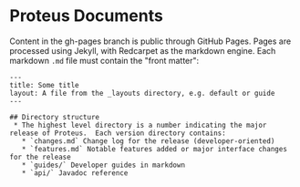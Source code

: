 # Proteus Documents

Content in the gh-pages branch is public through GitHub Pages.  Pages are processed using Jekyll, with Redcarpet as the markdown engine.
Each markdown `.md` file must contain the "front matter":
```
---
title: Some title
layout: A file from the _layouts directory, e.g. default or guide
---

## Directory structure
 * The highest level directory is a number indicating the major release of Proteus.  Each version directory contains:
   * `changes.md` Change log for the release (developer-oriented)
   * `features.md` Notable features added or major interface changes for the release
   * `guides/` Developer guides in markdown
   * `api/` Javadoc reference
